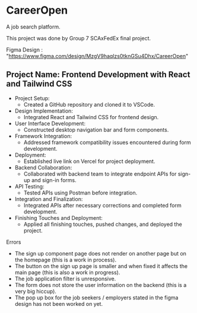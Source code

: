 # CareerOpen
A job search platform.

This project was done by Group 7 SCAxFedEx final project.

Figma Design : "https://www.figma.com/design/MzgV9haqlzs0tknGSu4Dhx/CareerOpen"


## Project Name: Frontend Development with React and Tailwind CSS

* Project Setup:
    * Created a GitHub repository and cloned it to VSCode.
* Design Implementation:
    * Integrated React and Tailwind CSS for frontend design.
* User Interface Development:
    * Constructed desktop navigation bar and form components.
* Framework Integration:
    * Addressed framework compatibility issues encountered during form development.
* Deployment:
    * Established live link on Vercel for project deployment.
* Backend Collaboration:
    * Collaborated with backend team to integrate endpoint APIs for sign-up and sign-in forms.
* API Testing:
    * Tested APIs using Postman before integration.
* Integration and Finalization:
    * Integrated APIs after necessary corrections and completed form development.
* Finishing Touches and Deployment:
    * Applied all finishing touches, pushed changes, and deployed the project.

Errors 
* The sign up component page does not render on another page but on the homepage (this is a work in process).
* The button on the sign up page is smaller and when fixed it affects the main page (this is also a work in progress).
* The job application filter is unresponsive.
* The form does not store the user information on the backend (this is a very big hiccup).
* The pop up box for the job seekers / employers stated in the figma design has not been worked on yet.
